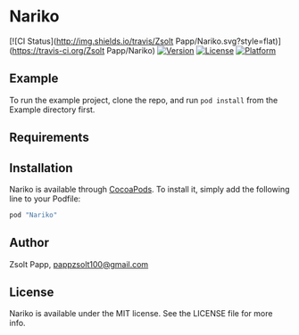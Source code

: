 # Nariko

[![CI Status](http://img.shields.io/travis/Zsolt Papp/Nariko.svg?style=flat)](https://travis-ci.org/Zsolt Papp/Nariko)
[![Version](https://img.shields.io/cocoapods/v/Nariko.svg?style=flat)](http://cocoapods.org/pods/Nariko)
[![License](https://img.shields.io/cocoapods/l/Nariko.svg?style=flat)](http://cocoapods.org/pods/Nariko)
[![Platform](https://img.shields.io/cocoapods/p/Nariko.svg?style=flat)](http://cocoapods.org/pods/Nariko)

## Example

To run the example project, clone the repo, and run `pod install` from the Example directory first.

## Requirements

## Installation

Nariko is available through [CocoaPods](http://cocoapods.org). To install
it, simply add the following line to your Podfile:

```ruby
pod "Nariko"
```

## Author

Zsolt Papp, pappzsolt100@gmail.com

## License

Nariko is available under the MIT license. See the LICENSE file for more info.
